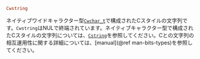 ```julia
Cwstring
```

ネイティブワイドキャラクター型[`Cwchar_t`](@ref)で構成されたCスタイルの文字列です。`Cwstring`はNULで終端されています。ネイティブキャラクター型で構成されたCスタイルの文字列については、[`Cstring`](@ref)を参照してください。Cとの文字列の相互運用性に関する詳細については、[manual](@ref man-bits-types)を参照してください。
